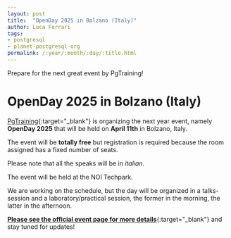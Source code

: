 ```yaml
---
layout: post
title:  "OpenDay 2025 in Bolzano (Italy)"
author: Luca Ferrari
tags:
- postgresql
- planet-postgresql-org
permalink: /:year/:month/:day/:title.html
---
```

Prepare for the next great event by PgTraining!

# OpenDay 2025 in Bolzano (Italy)

[PgTraining](https://pgtraining.com){:target="_blank"} is organizing the next year event, namely **OpenDay 2025** that will be held on **April 11th** in Bolzano, Italy.

The event will be **totally free** but registration is required because the room assigned has a fixed number of seats.

Please note that all the speaks will be in *italian*.


The event will be held at the NOI Techpark.




We are working on the schedule, but the day will be organized in a talks-session and a laboratory/practical session, the former in the morning, the latter in the afternoon.





[**Please see the official event page for more details**](https://pgtraining.gitlab.io/openday/){:target="_blank"} and stay tuned for updates!
